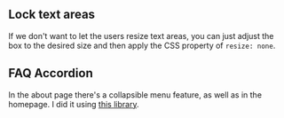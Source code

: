 ## Lock text areas

If we don't want to let the users resize text areas, you can just adjust the box to the desired size and then apply the CSS property of ``resize: none``.

## FAQ Accordion

In the about page there's a collapsible menu feature, as well as in the homepage. I did it using [this library](https://primereact.org/accordion/).

